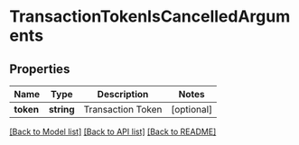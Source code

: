 # TransactionTokenIsCancelledArguments

## Properties
Name | Type | Description | Notes
------------ | ------------- | ------------- | -------------
**token** | **string** | Transaction Token | [optional] 

[[Back to Model list]](../README.md#documentation-for-models) [[Back to API list]](../README.md#documentation-for-api-endpoints) [[Back to README]](../README.md)


